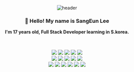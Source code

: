   <div align="center">

  ![header](https://capsule-render.vercel.app/api?type=Venom&color=D12040&height=300&section=header&text=SangEun%20Λ%20Ingrsso&fontSize=90&fontColor=FFFFFF)


### 👋 Hello! My name is SangEun Lee
**I'm 17 years old, Full Stack Developer learning in S.korea.**<br>
<br><br>

  <img src="https://img.shields.io/badge/python-3776AB?style=for-the-badge&logo=python&logoColor=white"/>
  <img src="https://img.shields.io/badge/lua-2C2D72?style=for-the-badge&logo=lua&logoColor=white"/>
  <img src="https://img.shields.io/badge/elixir-4B275F?style=for-the-badge&logo=elixir&logoColor=white"/>
  <img src="https://img.shields.io/badge/JavaScript-F7DF1E?style=for-the-badge&logo=javascript&logoColor=white"/>
  <img src="https://img.shields.io/badge/TypeScript-3178C6?style=for-the-badge&logo=typescript&logoColor=white"/>
  <br>
  <img src="https://img.shields.io/badge/Spring Boot-6DB33F?style=for-the-badge&logo=springboot&logoColor=white"/>
  <img src="https://img.shields.io/badge/Express-000000?style=for-the-badge&logo=express&logoColor=white"/>
  <img src="https://img.shields.io/badge/Flask-000000?style=for-the-badge&logo=flask&logoColor=white"/>
  <img src="https://img.shields.io/badge/fastapi-009688?style=for-the-badge&logo=fastapi&logoColor=white"/>
  <img src="https://img.shields.io/badge/django-092E20?style=for-the-badge&logo=django&logoColor=white"/><br>
  <img src="https://img.shields.io/badge/nodejs-339933?style=for-the-badge&logo=nodedotjs&logoColor=white"/>

  <img src="https://img.shields.io/badge/Jquery-0769AD?style=for-the-badge&logo=jquery&logoColor=white"/>
  <img src="https://img.shields.io/badge/React-61DAFB?style=for-the-badge&logo=react&logoColor=white"/>
  <img src="https://img.shields.io/badge/Vue-4FC08D?style=for-the-badge&logo=vuedotjs&logoColor=white"/>
  <img src="https://img.shields.io/badge/REDUX-764ABC?style=for-the-badge&logo=redux&logoColor=white"/>
  <img src="https://img.shields.io/badge/STYLED-DB7093?style=for-the-badge&logo=styledcomponents&logoColor=white"/>
  <br><br>

</div>
